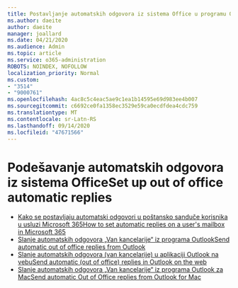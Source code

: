 ```yaml
---
title: Postavljanje automatskih odgovora iz sistema Office u programu Outlook
ms.author: daeite
author: daeite
manager: joallard
ms.date: 04/21/2020
ms.audience: Admin
ms.topic: article
ms.service: o365-administration
ROBOTS: NOINDEX, NOFOLLOW
localization_priority: Normal
ms.custom:
- "3514"
- "9000761"
ms.openlocfilehash: 4ac8c5c4eac5ae9c1ea1b14595e69d983ee4b007
ms.sourcegitcommit: c6692ce0fa1358ec3529e59ca0ecdfdea4cdc759
ms.translationtype: MT
ms.contentlocale: sr-Latn-RS
ms.lasthandoff: 09/14/2020
ms.locfileid: "47671566"
---
```

# <a name="set-up-out-of-office-automatic-replies"></a><span data-ttu-id="e2714-102">Podešavanje automatskih odgovora iz sistema Office</span><span class="sxs-lookup"><span data-stu-id="e2714-102">Set up out of office automatic replies</span></span>

- [<span data-ttu-id="e2714-103">Kako se postavljaju automatski odgovori u poštansko sanduče korisnika u usluzi Microsoft 365</span><span class="sxs-lookup"><span data-stu-id="e2714-103">How to set automatic replies on a user's mailbox in Microsoft 365</span></span>](https://docs.microsoft.com/exchange/troubleshoot/configure-mailboxes/set-automatic-replies)
- [<span data-ttu-id="e2714-104">Slanje automatskih odgovora „Van kancelarije“ iz programa Outlook</span><span class="sxs-lookup"><span data-stu-id="e2714-104">Send automatic out of office replies from Outlook</span></span>](https://support.office.com/article/9742f476-5348-4f9f-997f-5e208513bd67)
- [<span data-ttu-id="e2714-105">Slanje automatskih odgovora (van kancelarije) u aplikaciji Outlook na vebu</span><span class="sxs-lookup"><span data-stu-id="e2714-105">Send automatic (out of office) replies in Outlook on the web</span></span>](https://support.office.com/article/0c193ab0-b9e1-4058-84be-a5b014242290)
- [<span data-ttu-id="e2714-106">Slanje automatskih odgovora „Van kancelarije“ iz programa Outlook za Mac</span><span class="sxs-lookup"><span data-stu-id="e2714-106">Send automatic Out of Office replies from Outlook for Mac</span></span>](https://support.office.com/article/4e07ab75-beda-4f9e-bcdc-44471ebacdee)